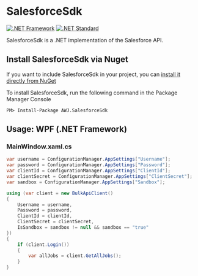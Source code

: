 # SalesforceSdk
[![.NET Framework](https://img.shields.io/badge/.NET%20Framework-%3E%3D%204.0-red.svg)](#) [![.NET Standard](https://img.shields.io/badge/.NET%20Standard-%3E%3D%202.0-red.svg)](#)

SalesforceSdk is a .NET implementation of the Salesforce API.

## Install SalesforceSdk via Nuget
If you want to include SalesforceSdk in your project, you can [install it directly from NuGet](https://www.nuget.org/packages/AWJ.SalesforceSdk/)

To install SalesforceSdk, run the following command in the Package Manager Console
```
PM> Install-Package AWJ.SalesforceSdk
```

## Usage: WPF (.NET Framework)
### MainWindow.xaml.cs
```C#
var username = ConfigurationManager.AppSettings["Username"];
var password = ConfigurationManager.AppSettings["Password"];
var clientId = ConfigurationManager.AppSettings["ClientId"];
var clientSecret = ConfigurationManager.AppSettings["ClientSecret"];
var sandbox = ConfigurationManager.AppSettings["Sandbox"];

using (var client = new BulkApiClient()
{
    Username = username,
    Password = password,
    ClientId = clientId,
    ClientSecret = clientSecret,
    IsSandbox = sandbox != null && sandbox == "true"
})
{
    if (client.Login())
    {
        var allJobs = client.GetAllJobs();
    }
}
```